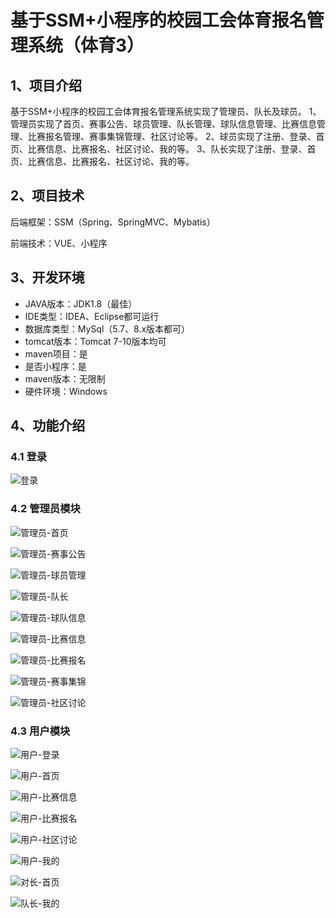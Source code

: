 # 基于SSM+小程序的校园工会体育报名管理系统（体育3）



## 1、项目介绍

基于SSM+小程序的校园工会体育报名管理系统实现了管理员、队长及球员。
1、管理员实现了首页、赛事公告、球员管理、队长管理、球队信息管理、比赛信息管理、比赛报名管理、赛事集锦管理、社区讨论等。
2、球员实现了注册、登录、首页、比赛信息、比赛报名、社区讨论、我的等。
3、队长实现了注册、登录、首页、比赛信息、比赛报名、社区讨论、我的等。

## 2、项目技术

后端框架：SSM（Spring、SpringMVC、Mybatis）

前端技术：VUE、小程序

## 3、开发环境

- JAVA版本：JDK1.8（最佳）
- IDE类型：IDEA、Eclipse都可运行
- 数据库类型：MySql（5.7、8.x版本都可） 
- tomcat版本：Tomcat 7-10版本均可
- maven项目：是
- 是否小程序：是
- maven版本：无限制
- 硬件环境：Windows


## 4、功能介绍

### 4.1 登录

![登录](https://www.codemarket.fun/202407281705761.png)

### 4.2 管理员模块

![管理员-首页](https://www.codemarket.fun/202407281706836.png)

![管理员-赛事公告](https://www.codemarket.fun/202407281705884.png)

![管理员-球员管理](https://www.codemarket.fun/202407281705875.png)

![管理员-队长](https://www.codemarket.fun/202407281705859.png)

![管理员-球队信息](https://www.codemarket.fun/202407281705865.png)

![管理员-比赛信息](https://www.codemarket.fun/202407281705852.png)

![管理员-比赛报名](https://www.codemarket.fun/202407281705834.png)

![管理员-赛事集锦](https://www.codemarket.fun/202407281706702.png)

![管理员-社区讨论](https://www.codemarket.fun/202407281706761.png)

### 4.3 用户模块

![用户-登录](https://www.codemarket.fun/202407281705408.png)

![用户-首页](https://www.codemarket.fun/202407281705446.png)

![用户-比赛信息](https://www.codemarket.fun/202407281705425.png)

![用户-比赛报名](https://www.codemarket.fun/202407281705397.png)

![用户-社区讨论](https://www.codemarket.fun/202407281705407.png)

![用户-我的](https://www.codemarket.fun/202407281705459.png)

![对长-首页](https://www.codemarket.fun/202407281705308.png)

![队长-我的](https://www.codemarket.fun/202407281705254.png)
